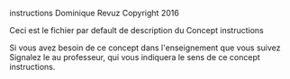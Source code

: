 instructions
Dominique Revuz Copyright 2016

Ceci est le fichier par default de description du Concept instructions

Si vous avez besoin de ce concept dans l'enseignement que vous suivez
 Signalez le au professeur, qui vous indiquera le sens de ce concept instructions.
